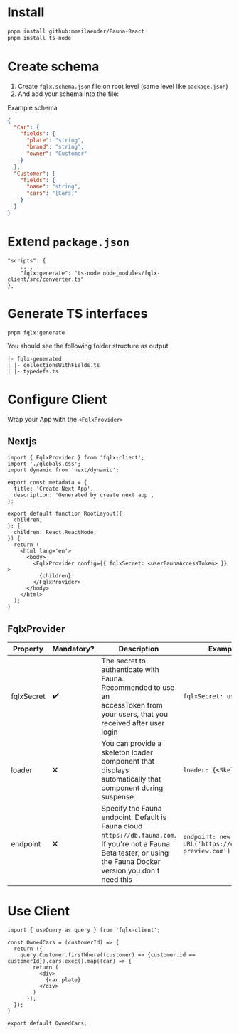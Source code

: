 # Install

```bash
pnpm install github:mmailaender/Fauna-React
pnpm install ts-node
```

# Create schema 
1. Create `fqlx.schema.json` file on root level (same level like `package.json`)
2. And add your schema into the file:

Example schema
```json
{
  "Car": {
    "fields": {
      "plate": "string",
      "brand": "string",
      "owner": "Customer"
    }
  },
  "Customer": {
    "fields": {
      "name": "string",
      "cars": "[Cars]"
    }
  }
}
```

# Extend `package.json`

```
"scripts": {
    ...,
    "fqlx:generate": "ts-node node_modules/fqlx-client/src/converter.ts"
},
```

# Generate TS interfaces
```
pnpm fqlx:generate
```

You should see the following folder structure as output
```
|- fqlx-generated
| |- collectionsWithFields.ts
| |- typedefs.ts
```

# Configure Client

Wrap your App with the `<FqlxProvider>`

## Nextjs
```tsx
import { FqlxProvider } from 'fqlx-client';
import './globals.css';
import dynamic from 'next/dynamic';

export const metadata = {
  title: 'Create Next App',
  description: 'Generated by create next app',
};

export default function RootLayout({
  children,
}: {
  children: React.ReactNode;
}) {
  return (
    <html lang='en'>
      <body>
        <FqlxProvider config={{ fqlxSecret: <userFaunaAccessToken> }} >
          {children}
        </FqlxProvider>
      </body>
    </html>
  );
}
```

## FqlxProvider

| Property   | Mandatory? | Description | Example |
|------------|------------|-----------------------------------------------------------------------------------------------------------------------------------|-------------------------|
| fqlxSecret | ✔️         | The secret to authenticate with Fauna. Recommended to use an <br> accessToken from your users, that you received after user login | `fqlxSecret: useAuth()` |
| loader     | 🗙          | You can provide a skeleton loader component that displays <br> automatically that component during suspense.                      | `loader: {<Skeleton />}` |
| endpoint   | 🗙          | Specify the Fauna endpoint. Default is Fauna cloud `https://db.fauna.com`. If you're not a Fauna Beta tester, or using the Fauna Docker version you don't need this | `endpoint: new URL('https://db.fauna-preview.com')` |

# Use Client

```tsx
import { useQuery as query } from 'fqlx-client';

const OwnedCars = (customerId) => {
  return ({
    query.Customer.firstWhere((customer) => {customer.id == customerId}).cars.exec().map((car) => {
        return (
          <div>
            {car.plate}
          </div>
        )
      });
  });
}

export default OwnedCars;
```
